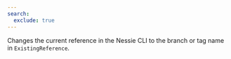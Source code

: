 ```yaml
---
search:
  exclude: true
---
```

<!--start-->

Changes the current reference in the Nessie CLI to the branch or tag name in `ExistingReference`.
